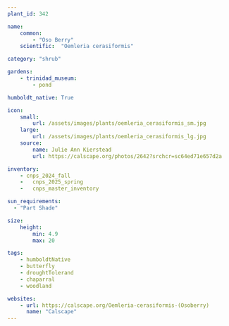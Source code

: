 ```yaml
---
plant_id: 342 

name: 
    common: 
        - "Oso Berry"    
    scientific:  "Oemleria cerasiformis"  

category: "shrub"

gardens: 
    - trinidad_museum:
        - pond

humboldt_native: True

icon: 
    small: 
        url: /assets/images/plants/oemleria_cerasiformis_sm.jpg
    large: 
        url: /assets/images/plants/oemleria_cerasiformis_lg.jpg
    source: 
        name: Julie Ann Kierstead
        url: https://calscape.org/photos/2642?srchcr=sc64ed71e657d2a 

inventory: 
    - cnps_2024_fall
    -   cnps_2025_spring
    -   cnps_master_inventory

sun_requirements:
  - "Part Shade"

size:
    height: 
        min: 4.9 
        max: 20

tags: 
    - humboldtNative
    - butterfly
    - droughtTolerand
    - chaparral
    - woodland 

websites:
    - url: https://calscape.org/Oemleria-cerasiformis-(Osoberry) 
      name: "Calscape"
---
```


